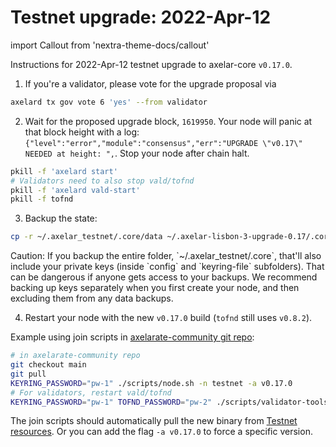 # Testnet upgrade: 2022-Apr-12

import Callout from 'nextra-theme-docs/callout'

Instructions for 2022-Apr-12 testnet upgrade to axelar-core `v0.17.0`.

1. If you're a validator, please vote for the upgrade proposal via

```bash
axelard tx gov vote 6 'yes' --from validator
```

2. Wait for the proposed upgrade block, `1619950`. Your node will panic at that block height with a log: `{"level":"error","module":"consensus","err":"UPGRADE \"v0.17\" NEEDED at height: ",`. Stop your node after chain halt.

```bash
pkill -f 'axelard start'
# Validators need to also stop vald/tofnd
pkill -f 'axelard vald-start'
pkill -f tofnd
```

3. Backup the state:

```bash
cp -r ~/.axelar_testnet/.core/data ~/.axelar-lisbon-3-upgrade-0.17/.core/data
```

<Callout type="warning" emoji="⚠️">
  Caution: If you backup the entire folder, `~/.axelar_testnet/.core`, that'll also include your private keys (inside `config` and `keyring-file` subfolders). That can be dangerous if anyone gets access to your backups. We recommend backing up keys separately when you first create your node, and then excluding them from any data backups.
</Callout>

4. Restart your node with the new `v0.17.0` build (`tofnd` still uses `v0.8.2`).

Example using join scripts in [axelarate-community git repo](https://github.com/axelarnetwork/axelarate-community):

```bash
# in axelarate-community repo
git checkout main
git pull
KEYRING_PASSWORD="pw-1" ./scripts/node.sh -n testnet -a v0.17.0
# For validators, restart vald/tofnd
KEYRING_PASSWORD="pw-1" TOFND_PASSWORD="pw-2" ./scripts/validator-tools-host.sh -a v0.17.0 -n testnet
```

The join scripts should automatically pull the new binary from [Testnet resources](https://docs.axelar.dev/resources/testnet). Or you can add the flag `-a v0.17.0` to force a specific version.
